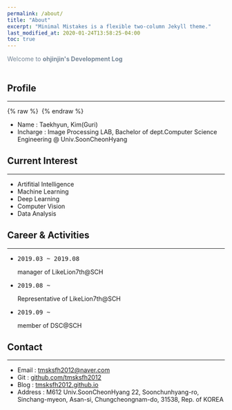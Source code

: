 ```yaml
---
permalink: /about/
title: "About"
excerpt: "Minimal Mistakes is a flexible two-column Jekyll theme."
last_modified_at: 2020-01-24T13:58:25-04:00
toc: true
---
```

<span style="color:lightslategray"> Welcome to **ohjinjin's Development Log** </span>
<br/><br/>

## Profile
---
{% raw %} <img src="https://ohjinjin.github.io/assets/images/ohjinjin.JPG" alt=""> {% endraw %}

* Name : Taekhyun, Kim(Guri)<br/>
* Incharge : Image Processing LAB, Bachelor of dept.Computer Science Engineering @ Univ.SoonCheonHyang<br/>

## Current Interest
---

* Artifitial Intelligence<br/>
* Machine Learning<br/>
* Deep Learning<br/>
* Computer Vision<br/>
* Data Analysis<br/>

## Career & Activities
---
* <pre>2019.03 ~ 2019.08</pre> manager of LikeLion7th@SCH<br/>
* <pre>2019.08 ~        </pre> Representative of LikeLion7th@SCH<br/>
* <pre>2019.09 ~        </pre> member of DSC@SCH<br/>

## Contact
---
* Email : tmsksfh2012@naver.com<br/>
* Git : [github.com/tmsksfh2012](github.com/tmsksfh2012)<br/>
* Blog : [tmsksfh2012.github.io](tmsksfh2012.github.io)<br/>
* Address : M612 Univ.SoonCheonHyang 22, Soonchunhyang-ro, Sinchang-myeon, Asan-si, Chungcheongnam-do, 31538, Rep. of KOREA<br/>
